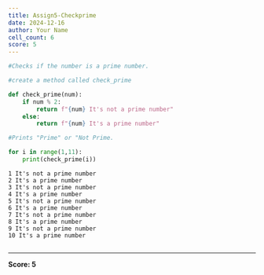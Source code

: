 ```yaml
---
title: Assign5-Checkprime
date: 2024-12-16
author: Your Name
cell_count: 6
score: 5
---
```


```python
#Checks if the number is a prime number.
```


```python
#create a method called check_prime
```


```python
def check_prime(num):
    if num % 2:
        return f"{num} It's not a prime number"
    else:
        return f"{num} It's a prime number"
```


```python
#Prints "Prime" or "Not Prime.
```


```python
for i in range(1,11):
    print(check_prime(i))
```

    1 It's not a prime number
    2 It's a prime number
    3 It's not a prime number
    4 It's a prime number
    5 It's not a prime number
    6 It's a prime number
    7 It's not a prime number
    8 It's a prime number
    9 It's not a prime number
    10 It's a prime number



```python

```


---
**Score: 5**
